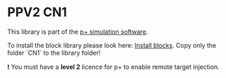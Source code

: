 # PPV2 CN1
This library is part of the [p+ simulation software](https://github.com/Mynogs/PPV2-Simulation-System).


To install the block library please look here: [Install blocks](https://github.com/Mynogs/PPV2-Simulation-System/blob/master/README.md#install-blocks). Copy only the folder ´CN1´ to the library folder!


:exclamation: You must have a **level 2** licence for p+ to enable remote target injection.
